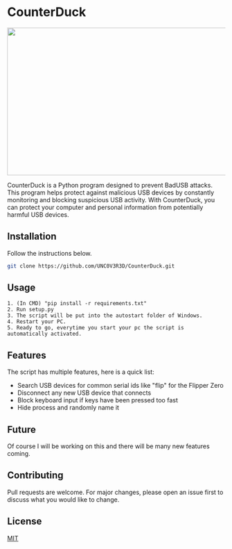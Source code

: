 # CounterDuck
<img src="https://github.com/UNC0V3R3D/ressources/blob/main/counterduck.png" height="340" width="700" >

CounterDuck is a Python program designed to prevent BadUSB attacks. This program helps protect against malicious USB devices by constantly monitoring and blocking suspicious USB activity. With CounterDuck, you can protect your computer and personal information from potentially harmful USB devices.

## Installation

Follow the instructions below.

```bash
git clone https://github.com/UNC0V3R3D/CounterDuck.git
```

## Usage

```
1. (In CMD) "pip install -r requirements.txt"
2. Run setup.py
3. The script will be put into the autostart folder of Windows.
4. Restart your PC.
5. Ready to go, everytime you start your pc the script is automatically activated.
```
## Features

The script has multiple features, here is a quick list:

- Search USB devices for common serial ids like "flip" for the Flipper Zero
- Disconnect any new USB device that connects
- Block keyboard input if keys have been pressed too fast
- Hide process and randomly name it

## Future

Of course I will be working on this and there will be many new features coming.

## Contributing

Pull requests are welcome. For major changes, please open an issue first
to discuss what you would like to change.


## License

[MIT](https://choosealicense.com/licenses/mit/)
